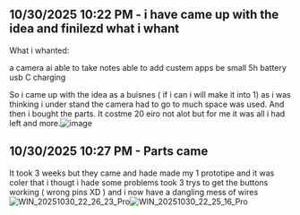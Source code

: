 <!--
  ===================    !!READ THIS NOTICE!!   ====================
  DO NOT edit this file manually. Your changes WILL BE OVERWRITTEN!
  This journal is auto generated and updated by Hack Club Blueprint.
  To edit this file, please edit your journal entries on Blueprint.
  ==================================================================
-->

## 10/30/2025 10:22 PM - i have came up with the idea and finilezd what i whant  

What i whanted:

a camera
ai
able to take notes
able to add custem apps
be small
5h battery
usb C charging

So i came up with the idea as a buisnes ( if i can i will make it into 1) as i was thinking i under stand the camera had to go to much space was used. And then i bought the parts. It costme 20 eiro not alot but for me it was all i had left and more.![image](https://blueprint.hackclub.com/user-attachments/blobs/proxy/eyJfcmFpbHMiOnsiZGF0YSI6Njc5OSwicHVyIjoiYmxvYl9pZCJ9fQ==--266ebe6b246f29a175efc1209e2ffc942cb89a1c/image.png)
  

## 10/30/2025 10:27 PM - Parts came  

It took 3 weeks but they came and hade made my 1 prototipe and it was coler that i thougt i hade some problems took 3 trys to get the buttons working ( wrong pins XD ) and i now have a dangling mess of wires 
![WIN_20251030_22_26_23_Pro](https://blueprint.hackclub.com/user-attachments/blobs/proxy/eyJfcmFpbHMiOnsiZGF0YSI6NjgwMCwicHVyIjoiYmxvYl9pZCJ9fQ==--34e375995bcea2cf889c08456a40dd9f62c58f88/WIN_20251030_22_26_23_Pro.jpg)![WIN_20251030_22_25_16_Pro](/user-attachments/blobs/proxy/eyJfcmFpbHMiOnsiZGF0YSI6NjgwMSwicHVyIjoiYmxvYl9pZCJ9fQ==--0f76f51e153c5cde9be6edbcbaa1cdddc875a41f/WIN_20251030_22_25_16_Pro.jpg)  

